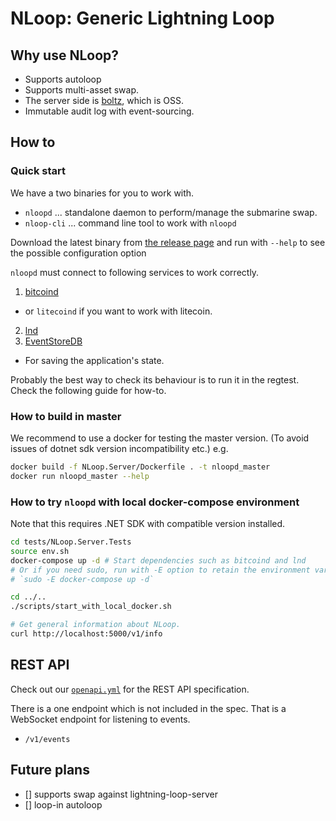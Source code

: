 # NLoop: Generic Lightning Loop

## Why use NLoop?

* Supports autoloop
* Supports multi-asset swap.
* The server side is [boltz](https://github.com/BoltzExchange/boltz-backend), which is OSS.
* Immutable audit log with event-sourcing.


## How to

### Quick start

We have a two binaries for you to work with.
* `nloopd` ... standalone daemon to perform/manage the submarine swap.
* `nloop-cli` ... command line tool to work with `nloopd`

Download the latest binary from [the release page](https://github.com/joemphilips/NLoop/releases)
and run with `--help` to see the possible configuration option

`nloopd` must connect to following services to work correctly.

1. [bitcoind](https://github.com/bitcoin/bitcoin)
  * or `litecoind` if you want to work with litecoin.
2. [lnd](https://github.com/bitcoin/bitcoin)
3. [EventStoreDB](https://www.eventstore.com/eventstoredb)
  * For saving the application's state.

Probably the best way to check its behaviour is to run it in the regtest.
Check the following guide for how-to.

### How to build in master

We recommend to use a docker for testing the master version. (To avoid issues of dotnet sdk version incompatibility etc.)
e.g.

```sh
docker build -f NLoop.Server/Dockerfile . -t nloopd_master
docker run nloopd_master --help
```

### How to try `nloopd` with local docker-compose environment

Note that this requires .NET SDK with compatible version installed.

```sh
cd tests/NLoop.Server.Tests
source env.sh
docker-compose up -d # Start dependencies such as bitcoind and lnd
# Or if you need sudo, run with -E option to retain the environment variables.
# `sudo -E docker-compose up -d`

cd ../..
./scripts/start_with_local_docker.sh

# Get general information about NLoop.
curl http://localhost:5000/v1/info
```

## REST API

Check out our [`openapi.yml`](./openapi.yml) for the REST API specification.

There is a one endpoint which is not included in the spec.
That is a WebSocket endpoint for listening to events.
* `/v1/events`

## Future plans

* [] supports swap against lightning-loop-server
* [] loop-in autoloop

